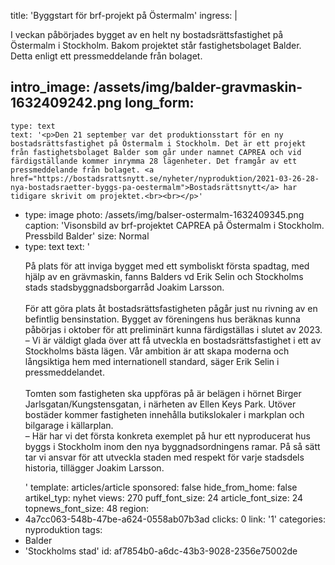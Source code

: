 title: 'Byggstart för brf-projekt på Östermalm'
ingress: |
  <p>I veckan påbörjades bygget av en helt ny bostadsrättsfastighet på Östermalm i Stockholm. Bakom projektet står fastighetsbolaget Balder. Detta enligt ett pressmeddelande från bolaget.
  </p>
  
intro_image: /assets/img/balder-gravmaskin-1632409242.png
long_form:
  -
    type: text
    text: '<p>Den 21 september var det produktionsstart för en ny bostadsrättsfastighet på Östermalm i Stockholm. Det är ett projekt från fastighetsbolaget Balder som går under namnet CAPREA och vid färdigställande kommer inrymma 28 lägenheter. Det framgår av ett pressmeddelande från bolaget. <a href="https://bostadsrattsnytt.se/nyheter/nyproduktion/2021-03-26-28-nya-bostadsraetter-byggs-pa-oestermalm">Bostadsrättsnytt</a> har tidigare skrivit om projektet.<br><br></p>'
  -
    type: image
    photo: /assets/img/balser-ostermalm-1632409345.png
    caption: 'Visonsbild av brf-projektet CAPREA på Östermalm i Stockholm. Pressbild Balder'
    size: Normal
  -
    type: text
    text: '<p>På plats för att inviga bygget med ett symboliskt första spadtag, med hjälp av en grävmaskin, fanns Balders vd Erik Selin och Stockholms stads stadsbyggnadsborgarråd Joakim Larsson.<br><br>För att göra plats åt bostadsrättsfastigheten pågår just nu rivning av en befintlig bensinstation. Bygget av föreningens hus beräknas kunna påbörjas i oktober för att preliminärt kunna färdigställas i slutet av 2023.<br>– Vi är väldigt glada över att få utveckla en bostadsrättsfastighet i ett av Stockholms bästa lägen. Vår ambition är att skapa moderna och långsiktiga hem med internationell standard, säger Erik Selin i pressmeddelandet.<br><br>Tomten som fastigheten ska uppföras på är belägen i hörnet Birger Jarlsgatan/Kungstensgatan, i närheten av Ellen Keys Park. Utöver bostäder kommer fastigheten innehålla butikslokaler i markplan och bilgarage i källarplan.<br>– Här har vi det första konkreta exemplet på hur ett nyproducerat hus byggs i Stockholm inom den nya byggnadsordningens ramar. På så sätt tar vi ansvar för att utveckla staden med respekt för varje stadsdels historia, tillägger Joakim Larsson.</p>'
template: articles/article
sponsored: false
hide_from_home: false
artikel_typ: nyhet
views: 270
puff_font_size: 24
article_font_size: 24
topnews_font_size: 48
region:
  - 4a7cc063-548b-47be-a624-0558ab07b3ad
clicks: 0
link: '1'
categories: nyproduktion
tags:
  - Balder
  - 'Stockholms stad'
id: af7854b0-a6dc-43b3-9028-2356e75002de
